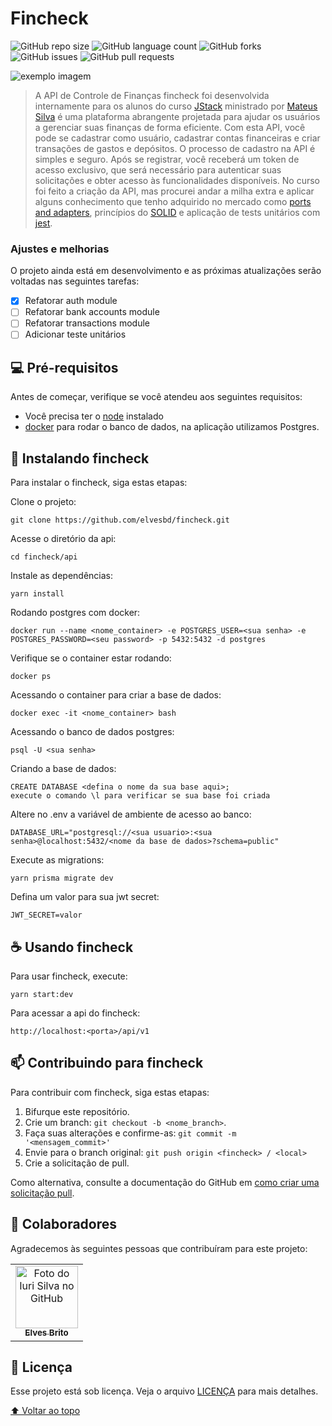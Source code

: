 # Fincheck

<!---Esses são exemplos. Veja https://shields.io para outras pessoas ou para personalizar este conjunto de escudos. Você pode querer incluir dependências, status do projeto e informações de licença aqui--->

![GitHub repo size](https://img.shields.io/github/repo-size/elvesbd/fincheck?style=for-the-badge)
![GitHub language count](https://img.shields.io/github/languages/count/elvesbd/fincheck?style=for-the-badge)
![GitHub forks](https://img.shields.io/github/forks/elvesbd/fincheck?style=for-the-badge)
![GitHub issues](https://img.shields.io/github/issues-raw/elvesbd/fincheck?style=for-the-badge)
![GitHub pull requests](https://img.shields.io/github/issues-pr/elvesbd/fincheck?style=for-the-badge)

<img src="https://i.imgur.com/He7RgjD.png" alt="exemplo imagem">

> A API de Controle de Finanças fincheck foi desenvolvida internamente para os alunos do curso [JStack](https://jstack.com.br) ministrado por [Mateus Silva](https://github.com/maateusilva) é uma plataforma abrangente projetada para ajudar os usuários a gerenciar suas finanças de forma eficiente. Com esta API, você pode se cadastrar como usuário, cadastrar contas financeiras e criar transações de gastos e depósitos. O processo de cadastro na API é simples e seguro. Após se registrar, você receberá um token de acesso exclusivo, que será necessário para autenticar suas solicitações e obter acesso às funcionalidades disponíveis. No curso foi feito a criação da API, mas procurei andar a milha extra e aplicar alguns conhecimento que tenho adquirido no mercado como [ports and adapters](https://www.youtube.com/watch?v=7SaA3HCOc4c), princípios do [SOLID](https://www.youtube.com/watch?v=mkx0CdWiPRA) e aplicação de tests unitários com [jest](https://jestjs.io/).

### Ajustes e melhorias

O projeto ainda está em desenvolvimento e as próximas atualizações serão voltadas nas seguintes tarefas:

- [x] Refatorar auth module
- [ ] Refatorar bank accounts module
- [ ] Refatorar transactions module
- [ ] Adicionar teste unitários

## 💻 Pré-requisitos

Antes de começar, verifique se você atendeu aos seguintes requisitos:

<!---Estes são apenas requisitos de exemplo. Adicionar, duplicar ou remover conforme necessário--->

- Você precisa ter o [node](https://nodejs.org/en) instalado
- [docker](https://docs.docker.com/engine/install) para rodar o banco de dados, na aplicação utilizamos Postgres.

## 🚀 Instalando fincheck

Para instalar o fincheck, siga estas etapas:

Clone o projeto:

```
git clone https://github.com/elvesbd/fincheck.git
```

Acesse o diretório da api:

```
cd fincheck/api
```

Instale as dependências:

```
yarn install
```

Rodando postgres com docker:

```
docker run --name <nome_container> -e POSTGRES_USER=<sua senha> -e POSTGRES_PASSWORD=<seu password> -p 5432:5432 -d postgres
```

Verifique se o container estar rodando:

```
docker ps
```

Acessando o container para criar a base de dados:

```
docker exec -it <nome_container> bash
```

Acessando o banco de dados postgres:

```
psql -U <sua senha>
```

Criando a base de dados:

```
CREATE DATABASE <defina o nome da sua base aqui>;
execute o comando \l para verificar se sua base foi criada
```

Altere no .env a variável de ambiente de acesso ao banco:

```
DATABASE_URL="postgresql://<sua usuario>:<sua senha>@localhost:5432/<nome da base de dados>?schema=public"
```

Execute as migrations:

```
yarn prisma migrate dev
```

Defina um valor para sua jwt secret:

```
JWT_SECRET=valor
```

## ☕ Usando fincheck

Para usar fincheck, execute:

```
yarn start:dev
```

Para acessar a api do fincheck:

```
http://localhost:<porta>/api/v1
```

## 📫 Contribuindo para fincheck

<!---Se o seu README for longo ou se você tiver algum processo ou etapas específicas que deseja que os contribuidores sigam, considere a criação de um arquivo CONTRIBUTING.md separado--->

Para contribuir com fincheck, siga estas etapas:

1. Bifurque este repositório.
2. Crie um branch: `git checkout -b <nome_branch>`.
3. Faça suas alterações e confirme-as: `git commit -m '<mensagem_commit>'`
4. Envie para o branch original: `git push origin <fincheck> / <local>`
5. Crie a solicitação de pull.

Como alternativa, consulte a documentação do GitHub em [como criar uma solicitação pull](https://help.github.com/en/github/collaborating-with-issues-and-pull-requests/creating-a-pull-request).

## 🤝 Colaboradores

Agradecemos às seguintes pessoas que contribuíram para este projeto:

<table>
  <tr>
    <td align="center">
      <a href="#">
        <img src="https://github.com/elvesbd.png" width="100px;" alt="Foto do Iuri Silva no GitHub"/><br>
        <sub>
          <b>Elves Brito</b>
        </sub>
      </a>
    </td>
  </tr>
</table>

## 📝 Licença

Esse projeto está sob licença. Veja o arquivo [LICENÇA](LICENSE.md) para mais detalhes.

[⬆ Voltar ao topo](#Fincheck)<br>
